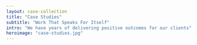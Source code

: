 ```yaml
---
layout: case-collection
title: "Case Studies"
subtitle: "Work That Speaks For Itself"
intro: "We have years of delivering positive outcomes for our clients"
heroimage: "case-studies.jpg"
---
```

